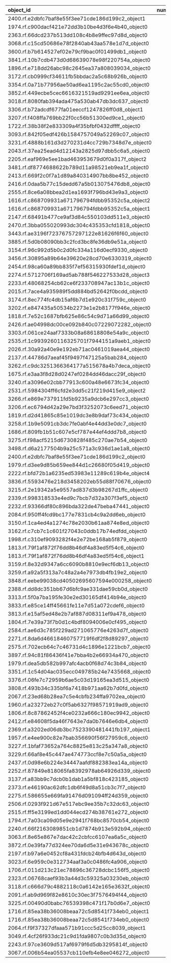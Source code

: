 | object_id                                        |   num_queries |   top1_rate |   top5_rate |   mean_rank |   median_rank |
|:-------------------------------------------------|--------------:|------------:|------------:|------------:|--------------:|
| 2400.rf.e2dbfc7baf8e55f3ee71cde186d199c2_object1 |             2 |           1 |           1 |      1      |           1   |
| 1974.rf.c900dacf421e72dd3b10be4d3f6e4b40_object0 |             1 |           1 |           1 |      1      |           1   |
| 2363.rf.66dcd237b513dd108c4b8e9ffec97d8d_object0 |             1 |           1 |           1 |      1      |           1   |
| 3068.rf.c15cd50686e78f2840ab43aa578e1d7d_object0 |             3 |           0 |           0 |     62.3333 |          27   |
| 3600.rf.b7b614527ef02e79cf9bac0f01499db1_object0 |             3 |           0 |           0 |     38.6667 |          40   |
| 3841.rf.10b7cdb473d0d68639078e98f220754a_object0 |             3 |           0 |           0 |     27.6667 |          29   |
| 1896.rf.e718dd26abc98c2645ea37a808039034_object0 |             2 |           0 |           1 |      2      |           2   |
| 3172.rf.cb0999cf34611fb5bbdac2a5c68b926b_object0 |             2 |           0 |           0 |     17.5    |          17.5 |
| 3354.rf.0a71b77956ae50ad6ea1195c2ac55cd0_object0 |             2 |           0 |           0 |     83.5    |          83.5 |
| 3852.rf.449ecbe5cec6616321519ad9291ee6ea_object0 |             2 |           0 |           0 |     66      |          66   |
| 3018.rf.8080fab394ada475a530ab47db3dc637_object0 |             2 |           0 |           1 |      2.5    |           2.5 |
| 3306.rf.b72adcdf677fa01eeccf1247826ff0d8_object1 |             2 |           0 |           0 |    102      |         102   |
| 3207.rf.f408ffa769bb22f0cc56b51300ed9ce1_object0 |             2 |           0 |           0 |    108      |         108   |
| 1722.rf.38b38f2e833309a4f35bfbf0432dffff_object0 |             1 |           0 |           0 |      7      |           7   |
| 3093.rf.842f05edf426b1584757049a52269c07_object0 |             1 |           0 |           0 |     26      |          26   |
| 3231.rf.4888b161d3d270231d4cc729b7348d7e_object0 |             1 |           0 |           0 |     37      |          37   |
| 2043.rf.37ea25ead4d12143a2825d97dbb5c6a5_object0 |             1 |           0 |           1 |      4      |           4   |
| 2205.rf.eaf969e5ee1bad463953679d0f0a317f_object2 |             1 |           0 |           0 |    116      |         116   |
| 3481.rf.df8774688622b789d11a98521eb9ea1f_object0 |             1 |           0 |           0 |     36      |          36   |
| 2413.rf.669f2c0f7a1d89a840314907bb8be452_object0 |             1 |           0 |           0 |     80      |          80   |
| 2416.rf.0daa5b77c15dedd67a5b013075476db8_object0 |             1 |           0 |           0 |     31      |          31   |
| 2555.rf.8ce6a08bbea2d1ea1693f796bd43e9a3_object0 |             1 |           0 |           0 |     15      |          15   |
| 1616.rf.c868709931a671796794fdbb95352c5a_object2 |             1 |           0 |           0 |     30      |          30   |
| 1616.rf.c868709931a671796794fdbb95352c5a_object1 |             1 |           0 |           0 |     19      |          19   |
| 2147.rf.68491b477ce9af3d84c550103dd511e3_object0 |             1 |           0 |           0 |     18      |          18   |
| 2470.rf.3bba055020993dc304c435353cfd1818_object0 |             1 |           0 |           0 |     85      |          85   |
| 3443.rf.ae3196f72376757297122e81626f6f60_object0 |             1 |           0 |           0 |     41      |          41   |
| 3885.rf.5d0b08090bb3c2fcd3bc8fe36db9e51a_object0 |             1 |           0 |           0 |     21      |          21   |
| 3154.rf.96c992d5b0c2d0fc334a116d0ecf9330_object0 |             1 |           0 |           0 |     55      |          55   |
| 3456.rf.30895a89b64e39620e28cd70e6330319_object0 |             1 |           0 |           0 |     19      |          19   |
| 2454.rf.98ca60a89bb835f7ef56315930fdef1d_object0 |             1 |           0 |           0 |     46      |          46   |
| 2274.rf.5712706f169ad5ab788f546227533d28_object3 |             1 |           0 |           0 |     69      |          69   |
| 2233.rf.48068254cb62ce6f233708947ac13b1c_object0 |             1 |           0 |           0 |     21      |          21   |
| 2015.rf.7ace4a935989f5dd884bd52642f0bcdd_object0 |             1 |           0 |           1 |      5      |           5   |
| 3174.rf.8ec774fc4db15af6b7d1e920c31f759c_object0 |             1 |           0 |           0 |     97      |          97   |
| 3202.rf.e847435a50534b2273e1e2b8177f946e_object0 |             1 |           0 |           0 |     85      |          85   |
| 1818.rf.7e52c1687bfb625e86c54c9d71a66d99_object0 |             1 |           0 |           0 |      6      |           6   |
| 2426.rf.ae04998dc00ce092b840c07229072282_object0 |             1 |           0 |           1 |      4      |           4   |
| 3303.rf.061ce24aaf7333b08a68618808e54a9c_object0 |             1 |           0 |           0 |     39      |          39   |
| 2535.rf.1c9939260116325701f7944151a9aeb1_object0 |             1 |           0 |           0 |     29      |          29   |
| 2026.rf.30a92a40e9e192eb71ac0461019aea44_object0 |             1 |           0 |           0 |     21      |          21   |
| 2137.rf.44786d7aeaf45f9497f47125a5bab284_object0 |             1 |           0 |           1 |      2      |           2   |
| 3262.rf.c9dc3251366364177a515678a4b7deca_object0 |             1 |           0 |           0 |     46      |          46   |
| 1675.rf.e3aa3f8d28d0247ef0284dd46dacc29f_object0 |             1 |           0 |           0 |     14      |          14   |
| 3240.rf.a3096e02cbb77913c600a48e6673fc34_object0 |             1 |           0 |           0 |     63      |          63   |
| 2531.rf.5984304ff6cfd2e3dd5c21f219d415e9_object2 |             1 |           0 |           0 |     19      |          19   |
| 3266.rf.e869e737911fd5b9235a9dcb6e297cc3_object0 |             1 |           0 |           0 |     51      |          51   |
| 3206.rf.ec6794d42a29e7bd3f3252073c6eed71_object0 |             1 |           0 |           0 |     34      |          34   |
| 1819.rf.d2d41865c85e1019dc3e8b9daf73c434_object0 |             1 |           0 |           0 |    101      |         101   |
| 3258.rf.1b9e5091cb3dc7fe0abf4e44dd3e0dc7_object0 |             1 |           0 |           0 |     33      |          33   |
| 1686.rf.809fb1b51c607e5cf787e44ef4ddd7b8_object0 |             1 |           0 |           0 |     49      |          49   |
| 3275.rf.f98acf5215d6730828f485c270ae7b54_object0 |             1 |           0 |           0 |     57      |          57   |
| 3498.rf.d6a2177504b9a25c571a3c936d1ae1a8_object0 |             1 |           0 |           0 |     79      |          79   |
| 2400.rf.e2dbfc7baf8e55f3ee71cde186d199c2_object0 |             1 |           0 |           0 |     76      |          76   |
| 1979.rf.d3ee9d85b659ee844d1c26680f05d419_object0 |             1 |           0 |           0 |     31      |          31   |
| 2222.rf.bfd72b1a6235ed53983e11289c619b4e_object4 |             1 |           0 |           0 |     48      |          48   |
| 3836.rf.5593476e218d3458202eb55d88f70676_object0 |             1 |           0 |           0 |     24      |          24   |
| 3215.rf.2e19342a5e9557ad837d3b98267d1ffc_object0 |             1 |           0 |           0 |     15      |          15   |
| 2339.rf.998318533e4ed9c7bcb7d32a307f3ef5_object0 |             1 |           0 |           0 |     40      |          40   |
| 2232.rf.93366df80c896bda322de47beba47441_object0 |             1 |           0 |           0 |     17      |          17   |
| 2084.rf.950ff4fcd9bc177e7831cb4c9a2dd6eb_object0 |             1 |           0 |           0 |     21      |          21   |
| 3150.rf.1ca4ed4a1274c78e2030b61aa874e8ed_object0 |             1 |           0 |           0 |     62      |          62   |
| 3162.rf.c7cb7c1c601f27043c0ddb17b74edfdd_object0 |             1 |           0 |           0 |     90      |          90   |
| 1998.rf.c310ef9093282f4e2e72be168ab5f879_object0 |             1 |           0 |           0 |     16      |          16   |
| 1813.rf.79f1af872f76dd8b46df4a83ed5f54c6_object0 |             1 |           0 |           0 |     47      |          47   |
| 1813.rf.79f1af872f76dd8b46df4a83ed5f54c6_object1 |             1 |           0 |           0 |     23      |          23   |
| 3159.rf.8e32d9347a6cc6090b8810e9ecf6db13_object0 |             1 |           0 |           0 |     30      |          30   |
| 3259.rf.a92a5f313a7c48a2a4e7973db4fb19e2_object0 |             1 |           0 |           0 |     29      |          29   |
| 3848.rf.eebe99038cd40502695607594e000258_object0 |             1 |           0 |           0 |     73      |          73   |
| 2388.rf.dd8dc351bb67d6bfc9ae331dae59cb0d_object0 |             1 |           0 |           0 |     12      |          12   |
| 3313.rf.5f0a7ba195fe30e2ed30165df414b94e_object0 |             1 |           0 |           1 |      5      |           5   |
| 3833.rf.e85ce14ff45661fe11e7d51a072cdef6_object0 |             1 |           0 |           0 |     38      |          38   |
| 3813.rf.e15af5ed48e2b7af887d08311ef9a478_object0 |             1 |           0 |           0 |     92      |          92   |
| 1804.rf.7e39a73f7b0d1c4bdf8094006e0cf495_object0 |             1 |           0 |           0 |     34      |          34   |
| 2584.rf.ae6d3c785f229ad271065776e4263d7f_object0 |             1 |           0 |           0 |     86      |          86   |
| 2271.rf.8da6d46618460757719f6df2f8d89297_object0 |             1 |           0 |           0 |     60      |          60   |
| 2575.rf.702ecb64c7c46731d4c1896e1221bcb7_object0 |             1 |           0 |           0 |     82      |          82   |
| 3897.rf.94c81f86436f41e7bba4b2e66934a470_object0 |             1 |           0 |           0 |     54      |          54   |
| 1979.rf.dea5db582b997afc4acb0f68d74c3b84_object0 |             1 |           0 |           0 |     31      |          31   |
| 3351.rf.1c54d04ac035ecc049785b24e7435668_object0 |             1 |           0 |           0 |     33      |          33   |
| 3376.rf.06fe7c72959b6ae5c03d19165ea3d515_object0 |             1 |           0 |           0 |     14      |          14   |
| 3808.rf.493b34c335bf6a7418b971aa62b7d0fd_object0 |             1 |           0 |           0 |     49      |          49   |
| 2067.rf.23ed68b28ea7c5e4cbfb234ffa9702ea_object0 |             1 |           0 |           0 |      6      |           6   |
| 1960.rf.a23272eb27c0f5ab6327f98571919ad9_object0 |             1 |           0 |           0 |     39      |          39   |
| 1806.rf.8c87862452f4ce0232a666c180ec9942_object0 |             1 |           0 |           0 |     97      |          97   |
| 2412.rf.e84608f5da46f7643e7da0b7646e6db4_object0 |             1 |           0 |           0 |      9      |           9   |
| 2369.rf.a3202ed06db3bc7523390481441fb197_object1 |             1 |           0 |           0 |     58      |          58   |
| 1957.rf.e4ee900c82e7bab356690f56f27959c6_object0 |             1 |           0 |           0 |      6      |           6   |
| 3227.rf.1bfaf73652a764c8825e813c25a347a8_object0 |             1 |           0 |           0 |     47      |          47   |
| 3229.rf.66af8e45c447ae474773ccf8e7c50a5a_object0 |             1 |           0 |           0 |     30      |          30   |
| 2437.rf.0d98e6b224e34447aafdf882383ea14a_object0 |             1 |           0 |           0 |     88      |          88   |
| 2252.rf.87849e818065fa8392978ab64926d339_object0 |             1 |           0 |           0 |     15      |          15   |
| 3137.rf.a83bb9c7dcb0b1dab1a5bf818c423185_object0 |             1 |           0 |           0 |     25      |          25   |
| 2373.rf.e46190ac62dfc1db6f49d8a51cb3c7f7_object0 |             1 |           0 |           0 |     17      |          17   |
| 2275.rf.586655e669fa91476d091094ff24d359_object0 |             1 |           0 |           1 |      4      |           4   |
| 2506.rf.0293f921d67e517ebc9ee35b7c32dc63_object0 |             1 |           0 |           0 |     11      |          11   |
| 2515.rf.ff5e3199ed1dd044ecd274b38761e272_object0 |             1 |           0 |           0 |      7      |           7   |
| 1794.rf.7a03ca09d05e9e2941f768bc8570cb54_object0 |             1 |           0 |           0 |    122      |         122   |
| 2240.rf.66f2163089851cb1d7874b913e592b94_object0 |             1 |           0 |           0 |     10      |          10   |
| 3063.rf.8e65e867e7dac42c2cbfcc6107ea6a5c_object0 |             1 |           0 |           0 |     37      |          37   |
| 3872.rf.0e39fa77d324ee70da6d5e31e943678c_object0 |             1 |           0 |           0 |     29      |          29   |
| 2197.rf.b97a6e0452cf8a431fdcb24bfb4d643d_object0 |             1 |           0 |           0 |     14      |          14   |
| 3023.rf.6e959c0e312734aaf3a0c0486fc4a906_object0 |             1 |           0 |           0 |     71      |          71   |
| 1706.rf.011d213c21ec78896c36728dcbc156f5_object0 |             1 |           0 |           0 |     60      |          60   |
| 2323.rf.06768caef93b3a44d3c59325a03230eb_object0 |             1 |           0 |           0 |     48      |          48   |
| 3118.rf.c666d79c4882118c0a6142e165e3632f_object0 |             1 |           0 |           0 |     26      |          26   |
| 2091.rf.ab9d969f82e8610c30ec3f7576494f44_object0 |             1 |           0 |           0 |     66      |          66   |
| 3225.rf.00490d0babc76539398c471f17b0d6e7_object0 |             1 |           0 |           0 |     14      |          14   |
| 1716.rf.85ea38b36008beaa72c5d8541f734eb0_object1 |             1 |           0 |           1 |      4      |           4   |
| 1716.rf.85ea38b36008beaa72c5d8541f734eb0_object0 |             1 |           0 |           0 |     10      |          10   |
| 2064.rf.f9f37327dfaaa571b91ccc5d25cc8039_object1 |             1 |           0 |           0 |     64      |          64   |
| 3049.rf.4cf26f933dc21c9d1fda9807c0b3d35d_object0 |             1 |           0 |           0 |     74      |          74   |
| 2243.rf.97ce3609d517af6979f6d5db3295814f_object0 |             1 |           0 |           0 |     10      |          10   |
| 3067.rf.006b54ea05537cb110efb4e8ee046272_object0 |             1 |           0 |           0 |     51      |          51   |